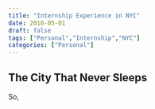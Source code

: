 ```yaml
---
title: "Internship Experience in NYC"
date: 2018-05-01
draft: false
tags: ["Personal","Internship","NYC"]
categories: ["Personal"]
---
```


## The City That Never Sleeps
So, 